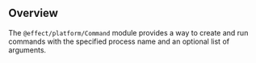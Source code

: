 ## Overview

The `@effect/platform/Command` module provides a way to create and run commands with the specified process name and an optional list of arguments.
